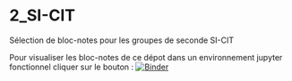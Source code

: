 # 2_SI-CIT
Sélection de bloc-notes pour les groupes de seconde SI-CIT

Pour visualiser les bloc-notes de ce dépot dans un environnement jupyter fonctionnel cliquer sur le bouton : [![Binder](https://mybinder.org/badge_logo.svg)](https://mybinder.org/v2/gh/ericECmorlaix/2_SI-CIT/master?filepath=index.ipynb)
